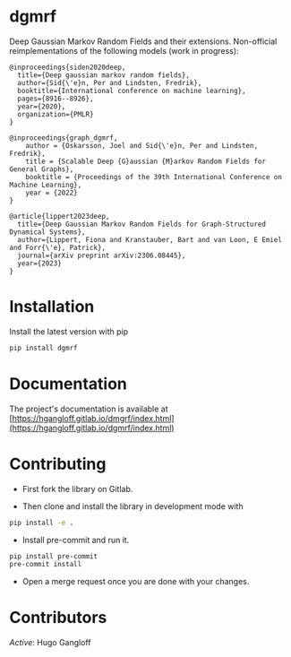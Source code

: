 dgmrf
=====

Deep Gaussian Markov Random Fields and their extensions. Non-official reimplementations of the following models (work in progress):

```
@inproceedings{siden2020deep,
  title={Deep gaussian markov random fields},
  author={Sid{\'e}n, Per and Lindsten, Fredrik},
  booktitle={International conference on machine learning},
  pages={8916--8926},
  year={2020},
  organization={PMLR}
}

@inproceedings{graph_dgmrf,
    author = {Oskarsson, Joel and Sid{\'e}n, Per and Lindsten, Fredrik},
    title = {Scalable Deep {G}aussian {M}arkov Random Fields for General Graphs},
    booktitle = {Proceedings of the 39th International Conference on Machine Learning},
    year = {2022}
}

@article{lippert2023deep,
  title={Deep Gaussian Markov Random Fields for Graph-Structured Dynamical Systems},
  author={Lippert, Fiona and Kranstauber, Bart and van Loon, E Emiel and Forr{\'e}, Patrick},
  journal={arXiv preprint arXiv:2306.08445},
  year={2023}
}
```

# Installation

Install the latest version with pip

```bash
pip install dgmrf
```

# Documentation

The project's documentation is available at [https://hgangloff.gitlab.io/dmgrf/index.html](https://hgangloff.gitlab.io/dgmrf/index.html)

# Contributing

* First fork the library on Gitlab.

* Then clone and install the library in development mode with

```bash
pip install -e .
```

* Install pre-commit and run it.

```bash
pip install pre-commit
pre-commit install
```

* Open a merge request once you are done with your changes.

# Contributors

*Active*: Hugo Gangloff
